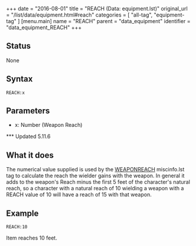 +++
date = "2016-08-01"
title = "REACH (Data: equipment.lst)"
original_url = "/list/data/equipment.html#reach"
categories = [ "all-tag", "equipment-tag" ]
[menu.main]
    name = "REACH"
    parent = "data_equipment"
    identifier = "data_equipment_REACH"
+++

## Status

None

## Syntax

`REACH:x`

## Parameters

-   x: Number (Weapon Reach)



<span id="reach"></span> \*\*\* Updated 5.11.6

What it does
------------

The numerical value supplied is used by the
[WEAPONREACH](/list/system/gamemode-miscinfo/weaponreach.html)
miscinfo.lst tag to calculate the reach the wielder gains with the
weapon. In general it adds to the weapon's Reach minus the first 5 feet
of the character's natural reach, so a character with a natural reach of
10 wielding a weapon with a REACH value of 10 will have a reach of 15
with that weapon.

Example
-------

`REACH:10`

Item reaches 10 feet.

